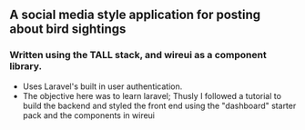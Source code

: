 ## A social media style application for posting about bird sightings
### Written using the TALL stack, and wireui as a component library.
- Uses Laravel's built in user authentication.
- The objective here was to learn laravel; Thusly I followed a tutorial to build the backend and styled the front end using the "dashboard" starter pack and the components in wireui
